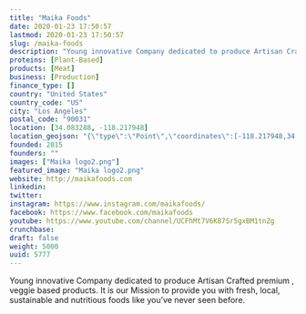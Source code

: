 ```yaml
---
title: "Maika Foods"
date: 2020-01-23 17:50:57
lastmod: 2020-01-23 17:50:57
slug: /maika-foods
description: "Young innovative Company dedicated to produce Artisan Crafted premium , veggie based products. It is our Mission to provide you with fresh, local, sustainable and nutritious foods like you’ve never seen before."
proteins: [Plant-Based]
products: [Meat]
business: [Production]
finance_type: []
country: "United States"
country_code: "US"
city: "Los Angeles"
postal_code: "90031"
location: [34.083288, -118.217948]
location_geojson: "{\"type\":\"Point\",\"coordinates\":[-118.217948,34.083288]}"
founded: 2015
founders: ""
images: ["Maika logo2.png"]
featured_image: "Maika logo2.png"
website: http://maikafoods.com
linkedin: 
twitter: 
instagram: https://www.instagram.com/maikafoods/
facebook: https://www.facebook.com/maikafoods
youtube: https://www.youtube.com/channel/UCFhMt7V6K87Sr5gxBM1tnZg
crunchbase: 
draft: false
weight: 5000
uuid: 5777
---
```

Young innovative Company dedicated to produce Artisan Crafted premium , veggie based products. It is our Mission to provide you with fresh, local, sustainable and nutritious foods like you’ve never seen before.
